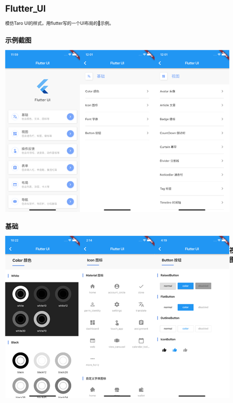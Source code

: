 # Flutter_UI

模仿Taro UI的样式，用flutter写的一个UI布局的示例。

## 示例截图
<div style="display:flex">
<img src="./screenshots/screenshots_1.png" width="240" />
<img src="./screenshots/screenshots_2.png" width="240" />
<img src="./screenshots/screenshots_3.png" width="240" />
</div>

## 基础

<div style="display:flex">
<img src="./screenshots/screenshots_4.png" width="240" />
<img src="./screenshots/screenshots_5.png" width="240" />
<img src="./screenshots/screenshots_6.png" width="240" />

## 视图

<div style="display:flex">
<img src="./screenshots/screenshots_7.png" width="240" />
<img src="./screenshots/screenshots_8.png" width="240" />
</div>

